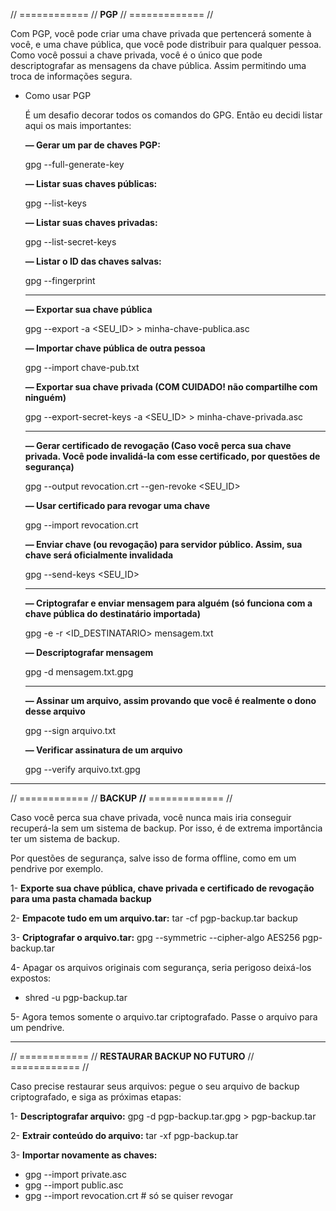 // ============ // **PGP** //  ============= //

Com PGP, você pode criar uma chave privada que pertencerá somente à você, e uma chave pública, que você pode distribuir para qualquer pessoa.
Como você possui a chave privada, você é o único que pode descriptografar as mensagens da chave pública. Assim permitindo uma troca de informações segura.  


- Como usar PGP

    É um desafio decorar todos os comandos do GPG. Então eu decidi listar aqui os mais importantes:

    
    **— Gerar um par de chaves PGP:**
    
    gpg --full-generate-key
    
    **— Listar suas chaves públicas:**
    
    gpg --list-keys
    
    **— Listar suas chaves privadas:**
    
    gpg --list-secret-keys
    
    **— Listar o ID das chaves salvas:**
    
    gpg --fingerprint
    
    ---
    
    **— Exportar sua chave pública**
    
    gpg --export -a <SEU_ID> > minha-chave-publica.asc
    
    **— Importar chave pública de outra pessoa**
    
    gpg --import chave-pub.txt
    
    **— Exportar sua chave privada (COM CUIDADO! não compartilhe com ninguém)** 
    
    gpg --export-secret-keys -a <SEU_ID> > minha-chave-privada.asc
    
    ---
    
    **— Gerar certificado de revogação (Caso você perca sua chave privada. Você pode invalidá-la com esse certificado, por questões de segurança)**
    
    gpg --output revocation.crt --gen-revoke <SEU_ID>
    
    **— Usar certificado para revogar uma chave**
    
    gpg --import revocation.crt
    
    **— Enviar chave (ou revogação) para servidor público. Assim, sua chave será oficialmente invalidada**
    
    gpg --send-keys <SEU_ID>
    
    ---
    
    **— Criptografar e enviar mensagem para alguém (só funciona com a chave pública do destinatário importada)**
    
    gpg -e -r <ID_DESTINATARIO> mensagem.txt
    
    **— Descriptografar mensagem**
    
    gpg -d mensagem.txt.gpg
    
    ---
    
    **— Assinar um arquivo, assim provando que você é realmente o dono desse arquivo**
    
    gpg --sign arquivo.txt
    
    **— Verificar assinatura de um arquivo**
    
    gpg --verify arquivo.txt.gpg
    

---

// ============ // **BACKUP** **//**  ============= //


Caso você perca sua chave privada, você nunca mais iria conseguir recuperá-la sem um sistema de backup. Por isso, é de extrema importância ter um sistema de backup.

Por questões de segurança, salve isso de forma offline, como em um pendrive por exemplo.


1- **Exporte sua chave pública, chave privada e certificado de revogação para uma pasta chamada backup**

2- **Empacote tudo em um arquivo.tar:** tar -cf pgp-backup.tar backup 

3- **Criptografar o arquivo.tar:** gpg --symmetric --cipher-algo AES256 pgp-backup.tar

4- Apagar os arquivos originais com segurança, seria perigoso deixá-los expostos:  

- shred -u pgp-backup.tar

5- Agora temos somente o arquivo.tar criptografado. Passe o arquivo para um pendrive.

---

// ============ // **RESTAURAR BACKUP NO FUTURO** // ============ //

Caso precise restaurar seus arquivos: pegue o seu arquivo de backup criptografado, e siga as próximas etapas:

1- **Descriptografar arquivo:** gpg -d pgp-backup.tar.gpg > pgp-backup.tar

2- **Extrair conteúdo do arquivo:** tar -xf pgp-backup.tar

3- **Importar novamente as chaves:**

- gpg --import private.asc
- gpg --import public.asc
- gpg --import revocation.crt   # só se quiser revogar

